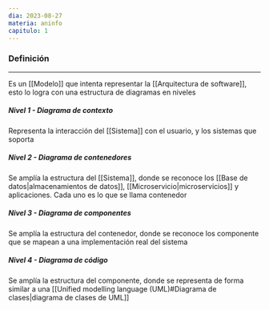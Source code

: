 ```yaml
---
dia: 2023-08-27
materia: aninfo
capitulo: 1
---
```

### Definición
---
Es un [[Modelo]] que intenta representar la [[Arquitectura de software]], esto lo logra con una estructura de diagramas en niveles

##### Nivel 1 - Diagrama de contexto
Representa la interacción del [[Sistema]] con el usuario, y los sistemas que soporta

##### Nivel 2 - Diagrama de contenedores
Se amplía la estructura del [[Sistema]], donde se reconoce los [[Base de datos|almacenamientos de datos]], [[Microservicio|microservicios]] y aplicaciones. Cada uno es lo que se llama contenedor

##### Nivel 3 - Diagrama de componentes
Se amplía la estructura del contenedor, donde se reconoce los componente que se mapean a una implementación real del sistema

##### Nivel 4 - Diagrama de código
Se amplía la estructura del componente, donde se representa de forma similar a una [[Unified modelling language (UML)#Diagrama de clases|diagrama de clases de UML]]